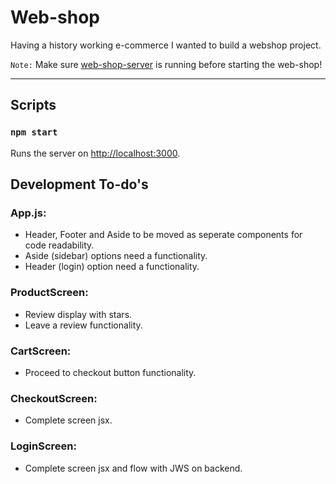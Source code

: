 # Web-shop

Having a history working e-commerce I wanted to build a webshop project.

`Note:` Make sure [web-shop-server](https://github.com/MortenEmde/web-shop-server) is running before starting the web-shop!

---------------------------------------------------------------------------------

## Scripts

### `npm start`

Runs the server on [http://localhost:3000](http://localhost:3000).<br />

## Development To-do's

### App.js:
- Header, Footer and Aside to be moved as seperate components for code readability.
- Aside (sidebar) options need a functionality.
- Header (login) option need a functionality.

### ProductScreen: 
- Review display with stars.
- Leave a review functionality.

### CartScreen: 
- Proceed to checkout button functionality.

### CheckoutScreen:
- Complete screen jsx.

### LoginScreen:
- Complete screen jsx and flow with JWS on backend.